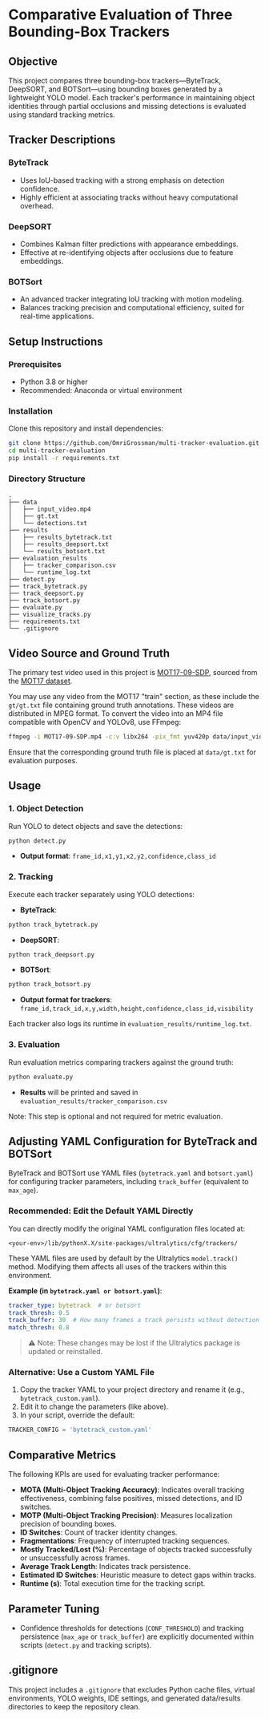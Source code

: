 # Comparative Evaluation of Three Bounding-Box Trackers

## Objective

This project compares three bounding-box trackers—ByteTrack, DeepSORT, and BOTSort—using bounding boxes generated by a lightweight YOLO model. Each tracker's performance in maintaining object identities through partial occlusions and missing detections is evaluated using standard tracking metrics.

## Tracker Descriptions

### ByteTrack

* Uses IoU-based tracking with a strong emphasis on detection confidence.
* Highly efficient at associating tracks without heavy computational overhead.

### DeepSORT

* Combines Kalman filter predictions with appearance embeddings.
* Effective at re-identifying objects after occlusions due to feature embeddings.

### BOTSort

* An advanced tracker integrating IoU tracking with motion modeling.
* Balances tracking precision and computational efficiency, suited for real-time applications.

## Setup Instructions

### Prerequisites

* Python 3.8 or higher
* Recommended: Anaconda or virtual environment

### Installation

Clone this repository and install dependencies:

```bash
git clone https://github.com/OmriGrossman/multi-tracker-evaluation.git
cd multi-tracker-evaluation
pip install -r requirements.txt
```

### Directory Structure

```
.
├── data
│   ├── input_video.mp4
│   ├── gt.txt
│   └── detections.txt
├── results
│   ├── results_bytetrack.txt
│   ├── results_deepsort.txt
│   └── results_botsort.txt
├── evaluation_results
│   ├── tracker_comparison.csv
│   └── runtime_log.txt
├── detect.py
├── track_bytetrack.py
├── track_deepsort.py
├── track_botsort.py
├── evaluate.py
├── visualize_tracks.py
├── requirements.txt
└── .gitignore
```

## Video Source and Ground Truth

The primary test video used in this project is [MOT17-09-SDP](https://motchallenge.net/vis/MOT17-09-SDP), sourced from the [MOT17 dataset](https://motchallenge.net/data/MOT17/).

You may use any video from the MOT17 "train" section, as these include the `gt/gt.txt` file containing ground truth annotations. These videos are distributed in MPEG format. To convert the video into an MP4 file compatible with OpenCV and YOLOv8, use FFmpeg:

```bash
ffmpeg -i MOT17-09-SDP.mp4 -c:v libx264 -pix_fmt yuv420p data/input_video.mp4
```

Ensure that the corresponding ground truth file is placed at `data/gt.txt` for evaluation purposes.

## Usage

### 1. Object Detection

Run YOLO to detect objects and save the detections:

```bash
python detect.py
```

* **Output format**: `frame_id,x1,y1,x2,y2,confidence,class_id`

### 2. Tracking

Execute each tracker separately using YOLO detections:

* **ByteTrack**:

```bash
python track_bytetrack.py
```

* **DeepSORT**:

```bash
python track_deepsort.py
```

* **BOTSort**:

```bash
python track_botsort.py
```

* **Output format for trackers**: `frame_id,track_id,x,y,width,height,confidence,class_id,visibility`

Each tracker also logs its runtime in `evaluation_results/runtime_log.txt`.

### 3. Evaluation

Run evaluation metrics comparing trackers against the ground truth:

```bash
python evaluate.py
```

* **Results** will be printed and saved in `evaluation_results/tracker_comparison.csv`


Note: This step is optional and not required for metric evaluation.

## Adjusting YAML Configuration for ByteTrack and BOTSort

ByteTrack and BOTSort use YAML files (`bytetrack.yaml` and `botsort.yaml`) for configuring tracker parameters, including `track_buffer` (equivalent to `max_age`).

### Recommended: Edit the Default YAML Directly

You can directly modify the original YAML configuration files located at:

```
<your-env>/lib/pythonX.X/site-packages/ultralytics/cfg/trackers/
```

These YAML files are used by default by the Ultralytics `model.track()` method. Modifying them affects all uses of the trackers within this environment.

**Example (in **``bytetrack.yaml or botsort.yaml``**)**:

```yaml
tracker_type: bytetrack  # or botsort
track_thresh: 0.5
track_buffer: 30  # How many frames a track persists without detection
match_thresh: 0.8
```

> ⚠️ Note: These changes may be lost if the Ultralytics package is updated or reinstalled.

### Alternative: Use a Custom YAML File

1. Copy the tracker YAML to your project directory and rename it (e.g., `bytetrack_custom.yaml`).
2. Edit it to change the parameters (like above).
3. In your script, override the default:

```python
TRACKER_CONFIG = 'bytetrack_custom.yaml'
```


## Comparative Metrics

The following KPIs are used for evaluating tracker performance:

* **MOTA (Multi-Object Tracking Accuracy)**: Indicates overall tracking effectiveness, combining false positives, missed detections, and ID switches.
* **MOTP (Multi-Object Tracking Precision)**: Measures localization precision of bounding boxes.
* **ID Switches**: Count of tracker identity changes.
* **Fragmentations**: Frequency of interrupted tracking sequences.
* **Mostly Tracked/Lost (%)**: Percentage of objects tracked successfully or unsuccessfully across frames.
* **Average Track Length**: Indicates track persistence.
* **Estimated ID Switches**: Heuristic measure to detect gaps within tracks.
* **Runtime (s)**: Total execution time for the tracking script.

## Parameter Tuning

* Confidence thresholds for detections (`CONF_THRESHOLD`) and tracking persistence (`max_age` or `track_buffer`) are explicitly documented within scripts (`detect.py` and tracking scripts).

## .gitignore

This project includes a `.gitignore` that excludes Python cache files, virtual environments, YOLO weights, IDE settings, and generated data/results directories to keep the repository clean.
